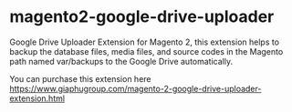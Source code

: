 # magento2-google-drive-uploader
Google Drive Uploader Extension for Magento 2, this extension helps to backup the database files, media files, and source codes in the Magento path named var/backups to the Google Drive automatically.

You can purchase this extension here https://www.giaphugroup.com/magento-2-google-drive-uploader-extension.html
